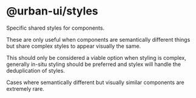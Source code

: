 # @urban-ui/styles

Specific shared styles for components.

These are only useful when components are semantically different things but share complex styles to appear visually the same.

This should only be considered a viable option when styling is complex, generally in-situ styling should be preferred and stylex will handle the deduplication of styles.

Cases where semantically different but visually similar components are extremely rare.
